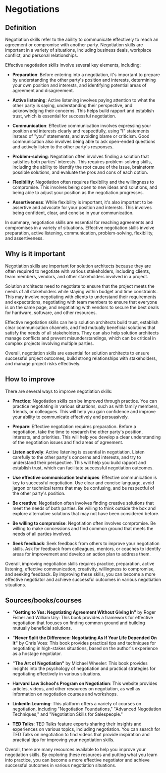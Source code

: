 # Negotiations

## Definition

Negotiation skills refer to the ability to communicate effectively to reach an agreement or compromise with another party. Negotiation skills are important in a variety of situations, including business deals, workplace conflict, and personal relationships.

Effective negotiation skills involve several key elements, including:

- **Preparation**: Before entering into a negotiation, it's important to prepare by understanding the other party's position and interests, determining your own position and interests, and identifying potential areas of agreement and disagreement.

- **Active listening**: Active listening involves paying attention to what the other party is saying, understanding their perspective, and acknowledging their concerns. This helps build rapport and establish trust, which is essential for successful negotiation.

- **Communication**: Effective communication involves expressing your position and interests clearly and respectfully, using "I" statements instead of "you" statements, and avoiding blame or criticism. Good communication also involves being able to ask open-ended questions and actively listen to the other party's responses.

- **Problem-solving**: Negotiation often involves finding a solution that satisfies both parties' interests. This requires problem-solving skills, including the ability to identify the root cause of the issue, brainstorm possible solutions, and evaluate the pros and cons of each option.

- **Flexibility**: Negotiation often requires flexibility and the willingness to compromise. This involves being open to new ideas and solutions, and being able to adjust your position as the negotiation progresses.

- **Assertiveness**: While flexibility is important, it's also important to be assertive and advocate for your position and interests. This involves being confident, clear, and concise in your communication.

In summary, negotiation skills are essential for reaching agreements and compromises in a variety of situations. Effective negotiation skills involve preparation, active listening, communication, problem-solving, flexibility, and assertiveness.

## Why is it important

Negotiation skills are important for solution architects because they are often required to negotiate with various stakeholders, including clients, team members, vendors, and other stakeholders involved in a project.

Solution architects need to negotiate to ensure that the project meets the needs of all stakeholders while staying within budget and time constraints. This may involve negotiating with clients to understand their requirements and expectations, negotiating with team members to ensure that everyone is on the same page, and negotiating with vendors to secure the best deals for hardware, software, and other resources.

Effective negotiation skills can help solution architects build trust, establish clear communication channels, and find mutually beneficial solutions that satisfy the needs of all stakeholders. They can also help solution architects manage conflicts and prevent misunderstandings, which can be critical in complex projects involving multiple parties.

Overall, negotiation skills are essential for solution architects to ensure successful project outcomes, build strong relationships with stakeholders, and manage project risks effectively.

## How to improve

There are several ways to improve negotiation skills:

- **Practice**: Negotiation skills can be improved through practice. You can practice negotiating in various situations, such as with family members, friends, or colleagues. This will help you gain confidence and improve your ability to communicate effectively and persuasively.

- **Prepare**: Effective negotiation requires preparation. Before a negotiation, take the time to research the other party's position, interests, and priorities. This will help you develop a clear understanding of the negotiation issues and find areas of agreement.

- **Listen actively**: Active listening is essential in negotiation. Listen carefully to the other party's concerns and interests, and try to understand their perspective. This will help you build rapport and establish trust, which can facilitate successful negotiation outcomes.

- **Use effective communication techniques**: Effective communication is key to successful negotiation. Use clear and concise language, avoid jargon or technical terms that may be confusing, and be respectful of the other party's position.

- **Be creative**: Negotiation often involves finding creative solutions that meet the needs of both parties. Be willing to think outside the box and explore alternative solutions that may not have been considered before.

- **Be willing to compromise**: Negotiation often involves compromise. Be willing to make concessions and find common ground that meets the needs of all parties involved.

- **Seek feedback**: Seek feedback from others to improve your negotiation skills. Ask for feedback from colleagues, mentors, or coaches to identify areas for improvement and develop an action plan to address them.

Overall, improving negotiation skills requires practice, preparation, active listening, effective communication, creativity, willingness to compromise, and seeking feedback. By improving these skills, you can become a more effective negotiator and achieve successful outcomes in various negotiation situations.

## Sources/books/courses

- **"Getting to Yes: Negotiating Agreement Without Giving In"** by Roger Fisher and William Ury: This book provides a framework for effective negotiation that focuses on finding common ground and building mutually beneficial solutions.

- **"Never Split the Difference: Negotiating As If Your Life Depended On It"** by Chris Voss: This book provides practical tips and techniques for negotiating in high-stakes situations, based on the author's experience as a hostage negotiator.

- **"The Art of Negotiation"** by Michael Wheeler: This book provides insights into the psychology of negotiation and practical strategies for negotiating effectively in various situations.

- **Harvard Law School's Program on Negotiation**: This website provides articles, videos, and other resources on negotiation, as well as information on negotiation courses and workshops.

- **LinkedIn Learning**: This platform offers a variety of courses on negotiation, including "Negotiation Foundations," "Advanced Negotiation Techniques," and "Negotiation Skills for Salespeople."

- **TED Talks**: TED Talks feature experts sharing their insights and experiences on various topics, including negotiation. You can search for TED Talks on negotiation to find videos that provide inspiration and practical tips for improving your negotiation skills.

Overall, there are many resources available to help you improve your negotiation skills. By exploring these resources and putting what you learn into practice, you can become a more effective negotiator and achieve successful outcomes in various negotiation situations.
